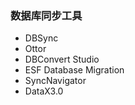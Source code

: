 ### 数据库同步工具
* DBSync
* Ottor
* DBConvert Studio
* ESF Database Migration
* SyncNavigator
* DataX3.0
